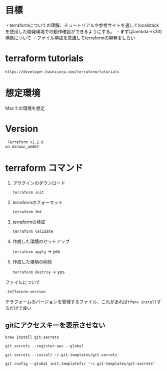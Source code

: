 # 目標
・terraformについての理解、チュートリアルや参考サイトを通してlocalstackを使用した開発環境での動作確認ができるようにする。
・まずはlambda->s3の構築について
・ファイル構成を意識してterraformの開発をしたい

# terraform tutorials
    https://developer.hashicorp.com/terraform/tutorials

# 想定環境
Macでの環境を想定

# Version
     Terraform v1.2.9
    on darwin_amd64
    
# terraform コマンド
1. プラグインのダウンロード

    `terraform init`

1. terraformのフォーマット

    `terraform fmt`

1. terraformの検証

    `terraform validate`

1. 作成した環境のセットアップ
    
    `terraform apply` -> yes

1. 作成した環境の削除

    `terraform destroy` -> yes


ファイルについて

`.teffarorm-version`

テラフォームのバージョンを管理するファイル、これがあれば`tfenv install`するだけで良い

## gitにアクセスキーを表示させない

`brew install git-secrets`

`git secrets --register-aws --global`

`git secrets --install ~/.git-templates/git-secrets`

`git config --global init.templatefir '~/.git-templates/git-secrets'`